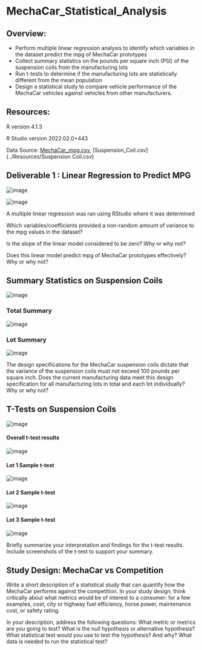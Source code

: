# MechaCar_Statistical_Analysis

## Overview:




- Perform multiple linear regression analysis to identify which variables in the dataset predict the mpg of MechaCar prototypes
- Collect summary statistics on the pounds per square inch (PSI) of the suspension coils from the manufacturing lots
- Run t-tests to determine if the manufacturing lots are statistically different from the mean population
- Design a statistical study to compare vehicle performance of the MechaCar vehicles against vehicles from other manufacturers.

## Resources:
R version 4.1.3

R Studio version 2022.02.0+443

Data Source: [MechaCar_mpg.csv](.../Resources/MechaCar_mpg.csv), [Suspension_Coil.csv](../Resources/Suspension Coil.csv)



## Deliverable 1 : Linear Regression to Predict MPG

![image](https://user-images.githubusercontent.com/93900628/158078875-b81be95a-45fe-4338-9015-c162d9f214f8.png)

![image](https://user-images.githubusercontent.com/93900628/158078969-057d5fe9-9e24-4064-a844-84f59cafef56.png)




A multiple linear regression was ran using RStudio where it was determined


Which variables/coefficients provided a non-random amount of variance to the mpg values in the dataset?

Is the slope of the linear model considered to be zero? Why or why not?

Does this linear model predict mpg of MechaCar prototypes effectively? Why or why not?

## Summary Statistics on Suspension Coils

![image](https://user-images.githubusercontent.com/93900628/158081256-783cd663-5636-4969-8ae0-d86125fed58a.png)

### Total Summary

![image](https://user-images.githubusercontent.com/93900628/158081314-51205b76-0649-499f-b613-71447356926f.png)

### Lot Summary

![image](https://user-images.githubusercontent.com/93900628/158081350-b6dc53bf-a6db-46fb-add7-8deaffec1619.png)

The design specifications for the MechaCar suspension coils dictate that the variance of the suspension coils must not exceed 100 pounds per square inch. Does the current manufacturing data meet this design specification for all manufacturing lots in total and each lot individually? Why or why not?

## T-Tests on Suspension Coils


![image](https://user-images.githubusercontent.com/93900628/158084424-43a807e9-28d8-4bc3-9f42-e47998d8331a.png)

#### Overall t-test results
![image](https://user-images.githubusercontent.com/93900628/158084568-c4d98ab6-d543-49cf-bc91-7128f9067c44.png)


#### Lot 1 Sample t-test
![image](https://user-images.githubusercontent.com/93900628/158084605-2318e9b7-9ca4-4410-8ab5-74df99d20618.png)

#### Lot 2 Sample t-test
![image](https://user-images.githubusercontent.com/93900628/158084635-2158b390-60fa-4750-8027-be9d465a74da.png)

#### Lot 3 Sample t-test
![image](https://user-images.githubusercontent.com/93900628/158084671-bdc8dad3-096e-4a4f-a150-ec50ae3eed3d.png)

Briefly summarize your interpretation and findings for the t-test results. Include screenshots of the t-test to support your summary.

 ## Study Design: MechaCar vs Competition
 
 Write a short description of a statistical study that can quantify how the MechaCar performs against the competition. In your study design, think critically about what metrics would be of interest to a consumer: for a few examples, cost, city or highway fuel efficiency, horse power, maintenance cost, or safety rating.
 
In your description, address the following questions:
What metric or metrics are you going to test?
What is the null hypothesis or alternative hypothesis?
What statistical test would you use to test the hypothesis? And why?
What data is needed to run the statistical test?

